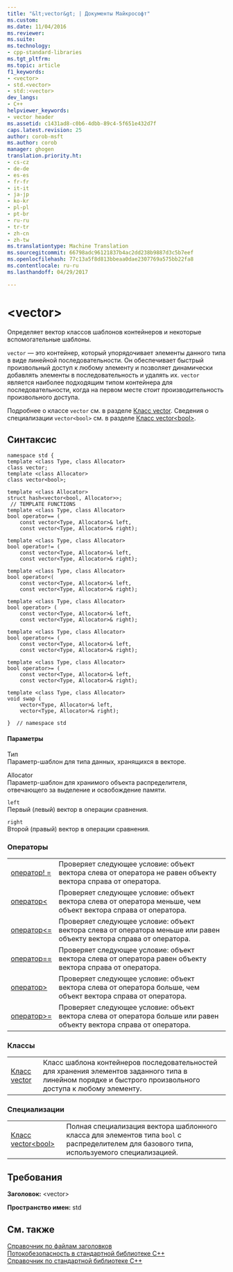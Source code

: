 ```yaml
---
title: "&lt;vector&gt; | Документы Майкрософт"
ms.custom: 
ms.date: 11/04/2016
ms.reviewer: 
ms.suite: 
ms.technology:
- cpp-standard-libraries
ms.tgt_pltfrm: 
ms.topic: article
f1_keywords:
- <vector>
- std.<vector>
- std::<vector>
dev_langs:
- C++
helpviewer_keywords:
- vector header
ms.assetid: c1431ad8-c0b6-4dbb-89c4-5f651e432d7f
caps.latest.revision: 25
author: corob-msft
ms.author: corob
manager: ghogen
translation.priority.ht:
- cs-cz
- de-de
- es-es
- fr-fr
- it-it
- ja-jp
- ko-kr
- pl-pl
- pt-br
- ru-ru
- tr-tr
- zh-cn
- zh-tw
ms.translationtype: Machine Translation
ms.sourcegitcommit: 66798adc96121837b4ac2dd238b9887d3c5b7eef
ms.openlocfilehash: 77c13a5f8d813bbeaa0dae2307769a575bb22fa8
ms.contentlocale: ru-ru
ms.lasthandoff: 04/29/2017

---
```

# <a name="ltvectorgt"></a>&lt;vector&gt;
Определяет вектор классов шаблонов контейнеров и некоторые вспомогательные шаблоны.  
  
 `vector` — это контейнер, который упорядочивает элементы данного типа в виде линейной последовательности. Он обеспечивает быстрый произвольный доступ к любому элементу и позволяет динамически добавлять элементы в последовательность и удалять их. `vector` является наиболее подходящим типом контейнера для последовательности, когда на первом месте стоит производительность произвольного доступа.  
  
 Подробнее о классе `vector` см. в разделе [Класс vector](../standard-library/vector-class.md). Сведения о специализации `vector<bool>` см. в разделе [Класс vector\<bool>](../standard-library/vector-bool-class.md).  
  
## <a name="syntax"></a>Синтаксис  
  
```  
namespace std {  
template <class Type, class Allocator>  
class vector;  
template <class Allocator>  
class vector<bool>;  
 
template <class Allocator>  
struct hash<vector<bool, Allocator>>;  
 // TEMPLATE FUNCTIONS  
template <class Type, class Allocator>  
bool operator== (
    const vector<Type, Allocator>& left,  
    const vector<Type, Allocator>& right);

template <class Type, class Allocator>  
bool operator!= (
    const vector<Type, Allocator>& left,  
    const vector<Type, Allocator>& right);

template <class Type, class Allocator>  
bool operator<(
    const vector<Type, Allocator>& left,  
    const vector<Type, Allocator>& right);

template <class Type, class Allocator>  
bool operator> (
    const vector<Type, Allocator>& left,  
    const vector<Type, Allocator>& right);

template <class Type, class Allocator>  
bool operator<= (
    const vector<Type, Allocator>& left,  
    const vector<Type, Allocator>& right);

template <class Type, class Allocator>  
bool operator>= (
    const vector<Type, Allocator>& left,  
    const vector<Type, Allocator>& right);

template <class Type, class Allocator>  
void swap (
    vector<Type, Allocator>& left,  
    vector<Type, Allocator>& right);

}  // namespace std  
```  
  
#### <a name="parameters"></a>Параметры  
 Тип  
 Параметр-шаблон для типа данных, хранящихся в векторе.  
  
 Allocator  
 Параметр-шаблон для хранимого объекта распределителя, отвечающего за выделение и освобождение памяти.  
  
 `left`  
 Первый (левый) вектор в операции сравнения.  
  
 `right`  
 Второй (правый) вектор в операции сравнения.  
  
### <a name="operators"></a>Операторы  
  
|||  
|-|-|  
|[оператор! =](../standard-library/vector-operators.md#op_neq)|Проверяет следующее условие: объект вектора слева от оператора не равен объекту вектора справа от оператора.|  
|[оператор<](../standard-library/vector-operators.md#op_lt)|Проверяет следующее условие: объект вектора слева от оператора меньше, чем объект вектора справа от оператора.|  
|[оператор\<=](../standard-library/vector-operators.md#op_gt_eq)|Проверяет следующее условие: объект вектора слева от оператора меньше или равен объекту вектора справа от оператора.|  
|[оператор==](../standard-library/vector-operators.md#op_eq_eq)|Проверяет следующее условие: объект вектора слева от оператора равен объекту вектора справа от оператора.|  
|[оператор>](../standard-library/vector-operators.md#op_gt)|Проверяет следующее условие: объект вектора слева от оператора больше, чем объект вектора справа от оператора.|  
|[оператор>=](../standard-library/vector-operators.md#op_gt_eq)|Проверяет следующее условие: объект вектора слева от оператора больше или равен объекту вектора справа от оператора.|  
  
### <a name="classes"></a>Классы  
  
|||  
|-|-|  
|[Класс vector](../standard-library/vector-class.md)|Класс шаблона контейнеров последовательностей для хранения элементов заданного типа в линейном порядке и быстрого произвольного доступа к любому элементу.|  
  
### <a name="specializations"></a>Специализации  
  
|||  
|-|-|  
|[Класс vector\<bool>](../standard-library/vector-bool-class.md)|Полная специализация вектора шаблонного класса для элементов типа `bool` с распределителем для базового типа, используемого специализацией.|  
  
## <a name="requirements"></a>Требования  
 **Заголовок:** \<vector>  
  
 **Пространство имен:** std  
  
## <a name="see-also"></a>См. также  
 [Справочник по файлам заголовков](../standard-library/cpp-standard-library-header-files.md)   
 [Потокобезопасность в стандартной библиотеке C++](../standard-library/thread-safety-in-the-cpp-standard-library.md)   
 [Справочник по стандартной библиотеке C++](../standard-library/cpp-standard-library-reference.md)


